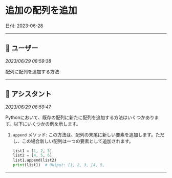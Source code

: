 # 追加の配列を追加

日付: 2023-06-28

---

## 👤 ユーザー
*2023/06/29 08:59:38*

配列に配列を追加する方法

---

## 🤖 アシスタント
*2023/06/29 08:59:47*

Pythonにおいて、既存の配列に新たに配列を追加する方法はいくつかあります。以下にいくつかの例を示します。

1. `append` メソッド: この方法は、配列の末尾に新しい要素を追加します。ただし、この場合新しい配列は一つの要素として追加されます。

    ```python
    list1 = [1, 2, 3]
    list2 = [4, 5, 6]
    list1.append(list2)
    print(list1)  # Output: [1, 2, 3, [4, 5,

---
